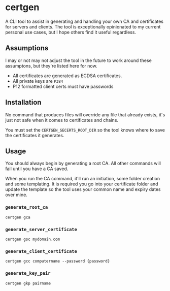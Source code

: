 # certgen

A CLI tool to assist in generating and handling your own CA and certificates for servers and clients. The tool is exceptionally opinionated to my current personal use cases, but I hope others find it useful regardless.

## Assumptions

I may or not may not adjust the tool in the future to work around these assumptons, but they're listed here for now.

- All certificates are generated as ECDSA certificates.
- All private keys are `P384`
- P12 formatted client certs must have passwords

## Installation

No command that produces files will override any file that already exists, it's just not safe when it comes to certificates and chains.

You must set the `CERTGEN_SECERTS_ROOT_DIR` so the tool knows where to save the certificates it generates.

## Usage

You should always begin by generating a root CA. All other commands will fail until you have a CA saved.

When you run the CA command, it'll run an initiation, some folder creation and some templating. It is required you go into your certificate folder and update the template so the tool uses your common name and expiry dates over mine.

### `generate_root_ca`

`certgen gca`

### `generate_server_certificate`

`certgen gsc mydomain.com`

### `generate_client_certificate`

`certgen gcc computername --password {password}`

### `generate_key_pair`

`certgen gkp pairname`
